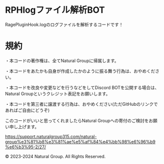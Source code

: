 # RPHlogファイル解析BOT

RagePluginHook.logのログファイルを解析するコードです！

# 規約
・本コードの著作権は、全てNatural Groupに帰属します。

・本コードをあたかも自身が作成したかのように振る舞う行為は、おやめください。

・本コードを改良や変更などを行うなどをしてDiscord BOTを公開する場合は、Natural Groupというクレジット表記をお願いします。

・本コードを第三者に譲渡する行為は、おやめください(ただGitHubのリンクであればご自由にどうぞ)

このコードがいいと思ってくれましたらNatural Groupへの寄付のご検討をお願い申し上げます。

https://support.naturalgroup315.com/natural-group%e3%81%b8%e3%81%ae%e5%af%84%e4%bb%98%e6%96%b9%e6%b3%95-2/27/

© 2023-2024 Natural Group. All Rights Reserved.
